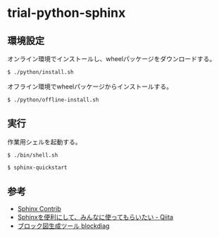 trial-python-sphinx
===================

環境設定
--------

オンライン環境でインストールし、wheelパッケージをダウンロードする。

```sh
$ ./python/install.sh
```

オフライン環境でwheelパッケージからインストールする。

```sh
$ ./python/offline-install.sh
```


実行
----

作業用シェルを起動する。

```sh
$ ./bin/shell.sh
```

```sh
$ sphinx-quickstart
```


参考
----

* [Sphinx Contrib](https://bitbucket.org/birkenfeld/sphinx-contrib)
* [Sphinxを便利にして、みんなに使ってもらいたい - Qiita](https://qiita.com/pashango2/items/d1b379b699af85b529ce)
* [ブロック図生成ツール blockdiag](http://blockdiag.com/ja/index.html)
